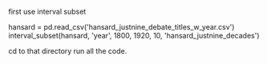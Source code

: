 first use interval subset 

hansard = pd.read_csv('hansard_justnine_debate_titles_w_year.csv')
interval_subset(hansard, 'year', 1800, 1920, 10, 'hansard_justnine_decades')

cd to that directory 
run all the code.
